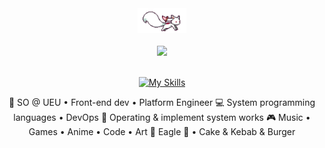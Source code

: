 <div align="center">
<img src="./Assets//kyubey.gif" height="40" />
<br><br>
<img src="https://readme-typing-svg.demolab.com?font=Inconsolata&weight=500&size=50&duration=4000&pause=300&color=6aa84f&center=true&vCenter=true&multiline=true&repeat=false&random=false&width=1300&height=140&lines=Hello+hello;I'm+AltQwerty%2C+a+tech+and+business+student+%E2%9C%A9" width="70%" />
<br>
<br>

[![My Skills](https://skillicons.dev/icons?i=,html,css,js,ts,python,react,tailwindcss,docker,github,mui,postman,mongo,nodejs,express)](https://skillicons.dev)

<p>
    💼 SO @ UEU • Front-end dev • Platform Engineer
    💻 System programming languages • DevOps  
    📖 Operating & implement system works
    🎮 Music • Games • Anime • Code • Art
    🐾 Eagle 🦅 • Cake & Kebab & Burger
</p>

<!--START_SECTION:waka-->
<!--END_SECTION:waka-->

</div>

<!--

[![Auth UI Vue](https://svg.bookmark.style/api?url=https://github.com/RizkyRauf/Whatsapp-blast-selenium&mode=light&style=horizontal)](https://github.com/RizkyRauf/Whatsapp-blast-selenium)

--->